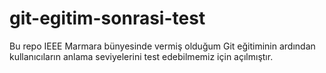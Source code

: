 # git-egitim-sonrasi-test
Bu repo IEEE Marmara bünyesinde vermiş olduğum Git eğitiminin ardından kullanıcıların anlama seviyelerini test edebilmemiz için açılmıştır.

